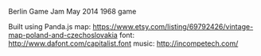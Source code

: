 Berlin Game Jam May 2014
1968 game

Built using Panda.js
map: https://www.etsy.com/listing/69792426/vintage-map-poland-and-czechoslovakia
font: http://www.dafont.com/capitalist.font
music: http://incompetech.com/